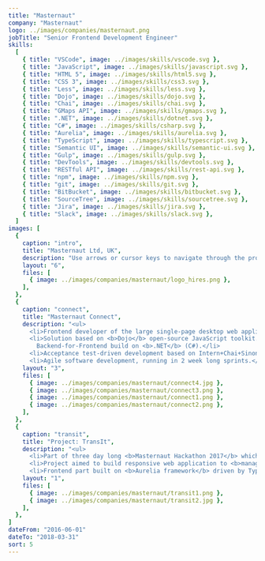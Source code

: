 ```yaml
---
title: "Masternaut"
company: "Masternaut"
logo: ../images/companies/masternaut.png
jobTitle: "Senior Frontend Development Engineer"
skills:
  [
    { title: "VSCode", image: ../images/skills/vscode.svg },
    { title: "JavaScript", image: ../images/skills/javascript.svg },
    { title: "HTML 5", image: ../images/skills/html5.svg },
    { title: "CSS 3", image: ../images/skills/css3.svg },
    { title: "Less", image: ../images/skills/less.svg },
    { title: "Dojo", image: ../images/skills/dojo.svg },
    { title: "Chai", image: ../images/skills/chai.svg },
    { title: "GMaps API", image: ../images/skills/gmaps.svg },
    { title: ".NET", image: ../images/skills/dotnet.svg },
    { title: "C#", image: ../images/skills/csharp.svg },
    { title: "Aurelia", image: ../images/skills/aurelia.svg },
    { title: "TypeScript", image: ../images/skills/typescript.svg },
    { title: "Semantic UI", image: ../images/skills/semantic-ui.svg },
    { title: "Gulp", image: ../images/skills/gulp.svg },
    { title: "DevTools", image: ../images/skills/devtools.svg },
    { title: "RESTful API", image: ../images/skills/rest-api.svg },
    { title: "npm", image: ../images/skills/npm.svg },
    { title: "git", image: ../images/skills/git.svg },
    { title: "BitBucket", image: ../images/skills/bitbucket.svg },
    { title: "SourceTree", image: ../images/skills/sourcetree.svg },
    { title: "Jira", image: ../images/skills/jira.svg },
    { title: "Slack", image: ../images/skills/slack.svg },
  ]
images: [
  {
    caption: "intro",
    title: "Masternaut Ltd, UK",
    description: "Use arrows or cursor keys to navigate through the projects I've participated in...",
    layout: "6",
    files: [
      { image: ../images/companies/masternaut/logo_hires.png },
    ],
  },
  {
    caption: "connect",
    title: "Masternaut Connect",
    description: "<ul>
      <li>Frontend developer of the large single-page desktop web application for vehicle tracking, fleet & asset management and driver performance analysis.</li>
      <li>Solution based on <b>Dojo</b> open-source JavaScript toolkit.<br>
        Backend-for-Frontend build on <b>.NET</b> (C#).</li>
      <li>Acceptance test-driven development based on Intern+Chai+Sinon.</li>
      <li>Agile software development, running in 2 week long sprints.</li></ul>",
    layout: "3",
    files: [
      { image: ../images/companies/masternaut/connect4.jpg },
      { image: ../images/companies/masternaut/connect3.png },
      { image: ../images/companies/masternaut/connect1.png },
      { image: ../images/companies/masternaut/connect2.png },
    ],
  },
  {
    caption: "transit",
    title: "Project: TransIt",
    description: "<ul>
      <li>Part of three day long <b>Masternaut Hackathon 2017</b> which took place in May 2017.</li>
      <li>Project aimed to build responsive web application to <b>manage translation resources</b> of customer's projects and components, where I've acted as frontend architect and developer.</li>
      <li>Frontend part built on <b>Aurelia framework</b> driven by TypeScript transpiler and <b>Semantic UI</b> framework driven by LESS transpiler.</li></ul>",
    layout: "1",
    files: [
      { image: ../images/companies/masternaut/transit1.png },
      { image: ../images/companies/masternaut/transit2.jpg },
    ],
  },
]
dateFrom: "2016-06-01"
dateTo: "2018-03-31"
sort: 5
---
```

